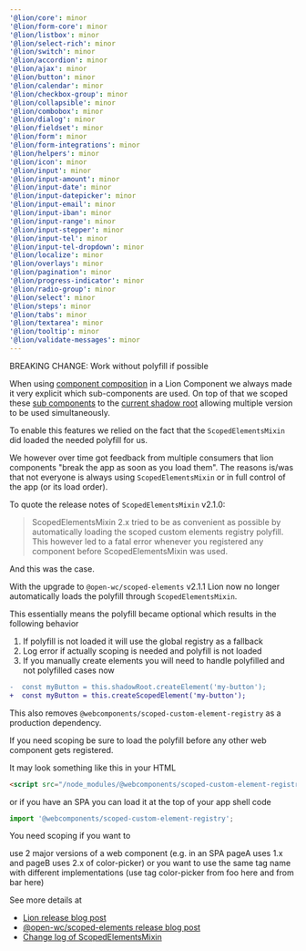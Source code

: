 ```yaml
---
'@lion/core': minor
'@lion/form-core': minor
'@lion/listbox': minor
'@lion/select-rich': minor
'@lion/switch': minor
'@lion/accordion': minor
'@lion/ajax': minor
'@lion/button': minor
'@lion/calendar': minor
'@lion/checkbox-group': minor
'@lion/collapsible': minor
'@lion/combobox': minor
'@lion/dialog': minor
'@lion/fieldset': minor
'@lion/form': minor
'@lion/form-integrations': minor
'@lion/helpers': minor
'@lion/icon': minor
'@lion/input': minor
'@lion/input-amount': minor
'@lion/input-date': minor
'@lion/input-datepicker': minor
'@lion/input-email': minor
'@lion/input-iban': minor
'@lion/input-range': minor
'@lion/input-stepper': minor
'@lion/input-tel': minor
'@lion/input-tel-dropdown': minor
'@lion/localize': minor
'@lion/overlays': minor
'@lion/pagination': minor
'@lion/progress-indicator': minor
'@lion/radio-group': minor
'@lion/select': minor
'@lion/steps': minor
'@lion/tabs': minor
'@lion/textarea': minor
'@lion/tooltip': minor
'@lion/validate-messages': minor
---
```


BREAKING CHANGE: Work without polyfill if possible

When using [component composition](https://lit.dev/docs/composition/component-composition/) in a Lion Component we always made it very explicit which sub-components are used.
On top of that we scoped these [sub components](https://open-wc.org/docs/development/scoped-elements/) to the [current shadow root](https://github.com/WICG/webcomponents/blob/gh-pages/proposals/Scoped-Custom-Element-Registries.md) allowing multiple version to be used simultaneously.

To enable this features we relied on the fact that the `ScopedElementsMixin` did loaded the needed polyfill for us.

We however over time got feedback from multiple consumers that lion components "break the app as soon as you load them".
The reasons is/was that not everyone is always using `ScopedElementsMixin` or in full control of the app (or its load order).

To quote the release notes of `ScopedElementsMixin` v2.1.0:

> ScopedElementsMixin 2.x tried to be as convenient as possible by automatically loading the scoped custom elements registry polyfill.
> This however led to a fatal error whenever you registered any component before ScopedElementsMixin was used.

And this was the case.

With the upgrade to `@open-wc/scoped-elements` v2.1.1 Lion now no longer automatically loads the polyfill through `ScopedElementsMixin`.

This essentially means the polyfill became optional which results in the following behavior

1. If polyfill is not loaded it will use the global registry as a fallback
2. Log error if actually scoping is needed and polyfill is not loaded
3. If you manually create elements you will need to handle polyfilled and not polyfilled cases now

```diff
-  const myButton = this.shadowRoot.createElement('my-button');
+  const myButton = this.createScopedElement('my-button');
```

This also removes `@webcomponents/scoped-custom-element-registry` as a production dependency.

If you need scoping be sure to load the polyfill before any other web component gets registered.

It may look something like this in your HTML

```html
<script src="/node_modules/@webcomponents/scoped-custom-element-registry/scoped-custom-element-registry.min.js"></script>
```

or if you have an SPA you can load it at the top of your app shell code

```js
import '@webcomponents/scoped-custom-element-registry';
```

You need scoping if you want to

use 2 major versions of a web component (e.g. in an SPA pageA uses 1.x and pageB uses 2.x of color-picker)
or you want to use the same tag name with different implementations (use tag color-picker from foo here and from bar here)

See more details at

- [Lion release blog post](https://lion-web.netlify.app/blog/lion-without-polyfills/)
- [@open-wc/scoped-elements release blog post](https://open-wc.org/blog/scoped-elements-without-polyfill/)
- [Change log of ScopedElementsMixin](https://github.com/open-wc/open-wc/blob/master/packages/scoped-elements/CHANGELOG.md#210)
